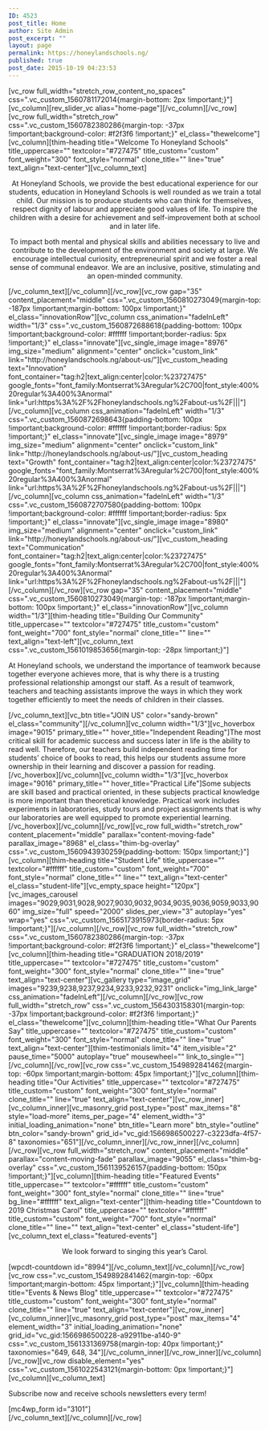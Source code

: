 ```yaml
---
ID: 4523
post_title: Home
author: Site Admin
post_excerpt: ""
layout: page
permalink: https://honeylandschools.ng/
published: true
post_date: 2015-10-19 04:23:53
---
```

[vc_row full_width="stretch_row_content_no_spaces" css=".vc_custom_1560781172014{margin-bottom: 2px !important;}"][vc_column][rev_slider_vc alias="home-page"][/vc_column][/vc_row][vc_row full_width="stretch_row" css=".vc_custom_1560782380286{margin-top: -37px !important;background-color: #f2f3f6 !important;}" el_class="thewelcome"][vc_column][thim-heading title="Welcome To Honeyland Schools" title_uppercase="" textcolor="#727475" title_custom="custom" font_weight="300" font_style="normal" clone_title="" line="true" text_align="text-center"][vc_column_text]
<p style="text-align: center;">At Honeyland Schools, we provide the best educational experience for our students, education in Honeyland Schools is well rounded as we train a total child. Our mission is to produce students who can think for themselves, respect dignity of labour and appreciate good values of life. To inspire the children with a desire for achievement and self-improvement both at school and in later life.</p>
<p style="text-align: center;">To impact both mental and physical skills and abilities necessary to live and contribute to the development of the environment and society at large. We encourage intellectual curiosity, entrepreneurial spirit and we foster a real sense of communal endeavor. We are an inclusive, positive, stimulating and an open-minded community.</p>
[/vc_column_text][/vc_column][/vc_row][vc_row gap="35" content_placement="middle" css=".vc_custom_1560810273049{margin-top: -187px !important;margin-bottom: 100px !important;}" el_class="innovationRow"][vc_column css_animation="fadeInLeft" width="1/3" css=".vc_custom_1560872688618{padding-bottom: 100px !important;background-color: #ffffff !important;border-radius: 5px !important;}" el_class="innovate"][vc_single_image image="8976" img_size="medium" alignment="center" onclick="custom_link" link="http://honeylandschools.ng/about-us/"][vc_custom_heading text="Innovation" font_container="tag:h2|text_align:center|color:%23727475" google_fonts="font_family:Montserrat%3Aregular%2C700|font_style:400%20regular%3A400%3Anormal" link="url:https%3A%2F%2Fhoneylandschools.ng%2Fabout-us%2F|||"][/vc_column][vc_column css_animation="fadeInLeft" width="1/3" css=".vc_custom_1560872698643{padding-bottom: 100px !important;background-color: #ffffff !important;border-radius: 5px !important;}" el_class="innovate"][vc_single_image image="8979" img_size="medium" alignment="center" onclick="custom_link" link="http://honeylandschools.ng/about-us/"][vc_custom_heading text="Growth" font_container="tag:h2|text_align:center|color:%23727475" google_fonts="font_family:Montserrat%3Aregular%2C700|font_style:400%20regular%3A400%3Anormal" link="url:https%3A%2F%2Fhoneylandschools.ng%2Fabout-us%2F|||"][/vc_column][vc_column css_animation="fadeInLeft" width="1/3" css=".vc_custom_1560872707580{padding-bottom: 100px !important;background-color: #ffffff !important;border-radius: 5px !important;}" el_class="innovate"][vc_single_image image="8980" img_size="medium" alignment="center" onclick="custom_link" link="http://honeylandschools.ng/about-us/"][vc_custom_heading text="Communication" font_container="tag:h2|text_align:center|color:%23727475" google_fonts="font_family:Montserrat%3Aregular%2C700|font_style:400%20regular%3A400%3Anormal" link="url:https%3A%2F%2Fhoneylandschools.ng%2Fabout-us%2F|||"][/vc_column][/vc_row][vc_row gap="35" content_placement="middle" css=".vc_custom_1560810273049{margin-top: -187px !important;margin-bottom: 100px !important;}" el_class="innovationRow"][vc_column width="1/3"][thim-heading title="Building Our Community" title_uppercase="" textcolor="#727475" title_custom="custom" font_weight="700" font_style="normal" clone_title="" line="" text_align="text-left"][vc_column_text css=".vc_custom_1561019853656{margin-top: -28px !important;}"]
<p style="text-align: left;">At Honeyland schools, we understand the importance of teamwork because together everyone achieves more, that is why there is a trusting professional relationship amongst our staff. As a result of teamwork, teachers and teaching assistants improve the ways in which they work together efficiently to meet the needs of children in their classes.</p>
[/vc_column_text][vc_btn title="JOIN US" color="sandy-brown" el_class="community"][/vc_column][vc_column width="1/3"][vc_hoverbox image="9015" primary_title="" hover_title="Independent Reading"]The most critical skill for academic success and success later in life is the ability to read well. Therefore, our teachers build independent reading time for students’ choice of books to read, this helps our students assume more ownership in their learning and discover a passion for reading.[/vc_hoverbox][/vc_column][vc_column width="1/3"][vc_hoverbox image="9016" primary_title="" hover_title="Practical Life"]Some subjects are skill based and practical oriented, in these subjects practical knowledge is more important than theoretical knowledge. Practical work includes experiments in laboratories, study tours and project assignments that is why our laboratories are well equipped to promote experiential learning.[/vc_hoverbox][/vc_column][/vc_row][vc_row full_width="stretch_row" content_placement="middle" parallax="content-moving-fade" parallax_image="8968" el_class="thim-bg-overlay" css=".vc_custom_1560943930259{padding-bottom: 150px !important;}"][vc_column][thim-heading title="Student Life" title_uppercase="" textcolor="#ffffff" title_custom="custom" font_weight="700" font_style="normal" clone_title="" line="" text_align="text-center" el_class="student-life"][vc_empty_space height="120px"][vc_images_carousel images="9029,9031,9028,9027,9030,9032,9034,9035,9036,9059,9033,9060" img_size="full" speed="2000" slides_per_view="3" autoplay="yes" wrap="yes" css=".vc_custom_1565173915973{border-radius: 5px !important;}"][/vc_column][/vc_row][vc_row full_width="stretch_row" css=".vc_custom_1560782380286{margin-top: -37px !important;background-color: #f2f3f6 !important;}" el_class="thewelcome"][vc_column][thim-heading title="GRADUATION 2018/2019" title_uppercase="" textcolor="#727475" title_custom="custom" font_weight="300" font_style="normal" clone_title="" line="true" text_align="text-center"][vc_gallery type="image_grid" images="9239,9238,9237,9234,9233,9232,9231" onclick="img_link_large" css_animation="fadeInLeft"][/vc_column][/vc_row][vc_row full_width="stretch_row" css=".vc_custom_1564303158301{margin-top: -37px !important;background-color: #f2f3f6 !important;}" el_class="thewelcome"][vc_column][thim-heading title="What Our Parents Say" title_uppercase="" textcolor="#727475" title_custom="custom" font_weight="300" font_style="normal" clone_title="" line="true" text_align="text-center"][thim-testimonials limit="4" item_visible="2" pause_time="5000" autoplay="true" mousewheel="" link_to_single=""][/vc_column][/vc_row][vc_row css=".vc_custom_1549892841462{margin-top: -60px !important;margin-bottom: 45px !important;}"][vc_column][thim-heading title="Our Activities" title_uppercase="" textcolor="#727475" title_custom="custom" font_weight="300" font_style="normal" clone_title="" line="true" text_align="text-center"][vc_row_inner][vc_column_inner][vc_masonry_grid post_type="post" max_items="8" style="load-more" items_per_page="4" element_width="3" initial_loading_animation="none" btn_title="Learn more" btn_style="outline" btn_color="sandy-brown" grid_id="vc_gid:1566986500227-c3223dfa-4f57-8" taxonomies="651"][/vc_column_inner][/vc_row_inner][/vc_column][/vc_row][vc_row full_width="stretch_row" content_placement="middle" parallax="content-moving-fade" parallax_image="9055" el_class="thim-bg-overlay" css=".vc_custom_1561139526157{padding-bottom: 150px !important;}"][vc_column][thim-heading title="Featured Events" title_uppercase="" textcolor="#ffffff" title_custom="custom" font_weight="300" font_style="normal" clone_title="" line="true" bg_line="#ffffff" text_align="text-center"][thim-heading title="Countdown to 2019 Christmas Carol" title_uppercase="" textcolor="#ffffff" title_custom="custom" font_weight="700" font_style="normal" clone_title="" line="" text_align="text-center" el_class="student-life"][vc_column_text el_class="featured-events"]
<p style="text-align: center;">We look forward to singing this year’s Carol.</p>
[wpcdt-countdown id="8994"][/vc_column_text][/vc_column][/vc_row][vc_row css=".vc_custom_1549892841462{margin-top: -60px !important;margin-bottom: 45px !important;}"][vc_column][thim-heading title="Events &amp; News Blog" title_uppercase="" textcolor="#727475" title_custom="custom" font_weight="300" font_style="normal" clone_title="" line="true" text_align="text-center"][vc_row_inner][vc_column_inner][vc_masonry_grid post_type="post" max_items="4" element_width="3" initial_loading_animation="none" grid_id="vc_gid:1566986500228-a92911be-a140-9" css=".vc_custom_1561331369758{margin-top: 40px !important;}" taxonomies="649, 648, 34"][/vc_column_inner][/vc_row_inner][/vc_column][/vc_row][vc_row disable_element="yes" css=".vc_custom_1561022543121{margin-bottom: 0px !important;}"][vc_column][vc_column_text]
<div class="thim-newlleter-homepage">
<p class="description">Subscribe now and receive schools newsletters every term!</p>
[mc4wp_form id="3101"]

</div>
[/vc_column_text][/vc_column][/vc_row]